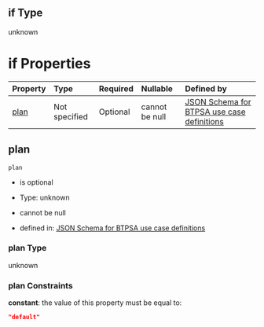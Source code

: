 ## if Type

unknown

# if Properties

| Property      | Type          | Required | Nullable       | Defined by                                                                                                                                                                                                                                    |
| :------------ | :------------ | :------- | :------------- | :-------------------------------------------------------------------------------------------------------------------------------------------------------------------------------------------------------------------------------------------- |
| [plan](#plan) | Not specified | Optional | cannot be null | [JSON Schema for BTPSA use case definitions](btpsa-usecase-properties-services-items-allof-1-then-allof-108-then-allof-1-if-properties-plan.md "undefined#/properties/services/items/allOf/1/then/allOf/108/then/allOf/1/if/properties/plan") |

## plan



`plan`

*   is optional

*   Type: unknown

*   cannot be null

*   defined in: [JSON Schema for BTPSA use case definitions](btpsa-usecase-properties-services-items-allof-1-then-allof-108-then-allof-1-if-properties-plan.md "undefined#/properties/services/items/allOf/1/then/allOf/108/then/allOf/1/if/properties/plan")

### plan Type

unknown

### plan Constraints

**constant**: the value of this property must be equal to:

```json
"default"
```
